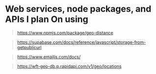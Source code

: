 # Web services, node packages, and APIs I plan On using

> https://www.npmjs.com/package/geo-distance

> https://supabase.com/docs/reference/javascript/storage-from-getpublicurl

> https://www.emailjs.com/docs/

> https://wft-geo-db.p.rapidapi.com/v1/geo/locations
